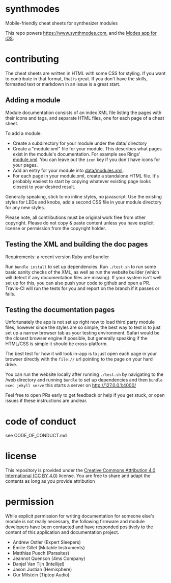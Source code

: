 # synthmodes
Mobile-friendly cheat sheets for synthesizer modules

This repo powers https://www.synthmodes.com, and the [Modes app for iOS](https://itunes.apple.com/ca/app/modes/id1445358435?mt=8).

# contributing
The cheat sheets are written in HTML with some CSS for styling.  If you want to contribute in that format, that is great.  If you don't have the skills, formatted text or markdown in an issue is a great start.

## Adding a module
Module documentation consists of an index XML file listing the pages with their icons and tags, and separate HTML files, one for each page of a cheat sheet.

To add a module:
- Create a subdirectory for your module under the data/ directory
- Create a "module.xml" file for your module.  This describes what pages exist in the module's documentation.  For example see Rings' [module.xml](https://github.com/boourns/synthmodes/blob/master/data/rings/module.xml).  You can leave out the `icon` key if you don't have icons for your pages.
- Add an entry for your module into [data/modules.xml](https://github.com/boourns/synthmodes/blob/master/data/modules.xml).
- For each page in your module.xml, create a standalone HTML file.  It's probably easiest to start by copying whatever existing page looks closest to your desired result.

Generally speaking, stick to no inline styles, no javascript.  Use the existing styles for LEDs and knobs, add a second CSS file in your module directory for any new styles.

Please note, all contributions must be original work free from other copyright.  Please do not copy & paste content unless you have explicit license or permission from the copyright holder.

## Testing the XML and building the doc pages
Requirements: a recent version Ruby and bundler

Run `bundle install` to set up dependencies. Run `./test.sh` to run some basic sanity checks of the XML, as well as run the website builder (which will detect if any documentation files are missing). If your system isn't well set up for this, you can also push your code to github and open a PR.  Travis-CI will run the tests for you and report on the branch if it passes or fails.

## Testing the documentation pages

Unfortunately the app is not set up right now to load third party module files, however since the styles are so simple, the best way to test is to just set up a narrow browser tab as your testing environment.  Safari would be the closest browser engine if possible, but generally speaking if the HTML/CSS is simple it should be cross-platform.

The best test for how it will look in-app is to just open each page in your browser directly with the `file://` url pointing to the page on your hard drive.

You can run the website locally after running `./test.sh` by navigating to the /web directory and running `bundle` to set up dependencies and then `bundle exec jekyll serve` this starts a server on http://127.0.0.1:4000/

Feel free to open PRs early to get feedback or help if you get stuck, or open issues if these instructions are unclear.

# code of conduct
see CODE_OF_CONDUCT.md

# license
This repository is provided under the [Creative Commons Attribution 4.0 International (CC BY 4.0)](https://creativecommons.org/licenses/by/4.0/) license.  You are free to share and adapt the contents as long as you provide attribution

# permission
While explicit permission for writing documentation for someone else's module is not really necessary, the following firmware and module developers have been contacted and have responded positively to the content of this application and documentation project.

- Andrew Ostler (Expert Sleepers)
- Émilie Gillet (Mutable Instruments)
- Matthias Puech (Parasites)
- Jeannot Quenson (4ms Company)
- Danjel Van Tijn (Intellijel)
- Jason Justian (Hemisphere)
- Gur Milstein (Tiptop Audio)
